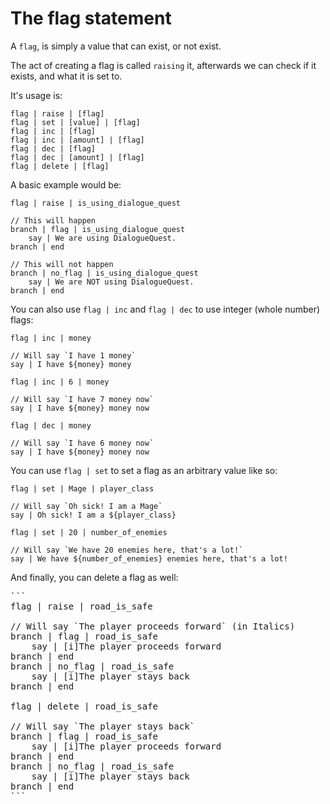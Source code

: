 # The flag statement

A `flag`, is simply a value that can exist, or not exist.

The act of creating a flag is called `raising` it, afterwards we can check if it exists, and what it is set to.

It's usage is:

```
flag | raise | [flag]
flag | set | [value] | [flag]
flag | inc | [flag]
flag | inc | [amount] | [flag]
flag | dec | [flag]
flag | dec | [amount] | [flag]
flag | delete | [flag]
```
A basic example would be:

```
flag | raise | is_using_dialogue_quest

// This will happen
branch | flag | is_using_dialogue_quest
    say | We are using DialogueQuest.
branch | end

// This will not happen
branch | no_flag | is_using_dialogue_quest
    say | We are NOT using DialogueQuest.
branch | end
```

You can also use `flag | inc` and `flag | dec` to use integer (whole number) flags:

```
flag | inc | money

// Will say `I have 1 money`
say | I have ${money} money

flag | inc | 6 | money

// Will say `I have 7 money now`
say | I have ${money} money now

flag | dec | money

// Will say `I have 6 money now`
say | I have ${money} money now
```

You can use `flag | set` to set a flag as an arbitrary value like so:

```
flag | set | Mage | player_class

// Will say `Oh sick! I am a Mage`
say | Oh sick! I am a ${player_class}

flag | set | 20 | number_of_enemies

// Will say `We have 20 enemies here, that's a lot!`
say | We have ${number_of_enemies} enemies here, that's a lot!
```

And finally, you can delete a flag as well:

<pre>
```
flag | raise | road_is_safe

// Will say `The player proceeds forward` (in Italics)
branch | flag | road_is_safe
    say | [i]The player proceeds forward
branch | end
branch | no_flag | road_is_safe
    say | [i]The player stays back
branch | end

flag | delete | road_is_safe

// Will say `The player stays back`
branch | flag | road_is_safe
    say | [i]The player proceeds forward
branch | end
branch | no_flag | road_is_safe
    say | [i]The player stays back
branch | end
```


